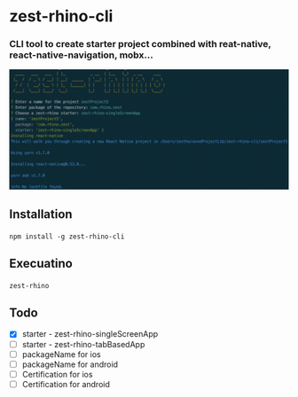 # zest-rhino-cli  

### CLI tool to create starter project combined with reat-native, react-native-navigation, mobx...  

![zest-rhino-cli-banner](./img/zest-rhino-cli-banner.png)
  
## Installation  
`npm install -g zest-rhino-cli`  

## Execuatino  
`zest-rhino`  

## Todo  
- [x] starter - zest-rhino-singleScreenApp
- [ ] starter - zest-rhino-tabBasedApp
- [ ] packageName for ios
- [ ] packageName for android
- [ ] Certification for ios
- [ ] Certification for android  